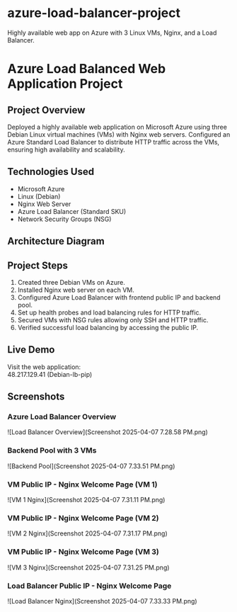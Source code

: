 # azure-load-balancer-project
Highly available web app on Azure with 3 Linux VMs, Nginx, and a Load Balancer.
# Azure Load Balanced Web Application Project

## Project Overview
Deployed a highly available web application on Microsoft Azure using three Debian Linux virtual machines (VMs) with Nginx web servers. Configured an Azure Standard Load Balancer to distribute HTTP traffic across the VMs, ensuring high availability and scalability.

## Technologies Used
- Microsoft Azure
- Linux (Debian)
- Nginx Web Server
- Azure Load Balancer (Standard SKU)
- Network Security Groups (NSG)

## Architecture Diagram



## Project Steps
1. Created three Debian VMs on Azure.
2. Installed Nginx web server on each VM.
3. Configured Azure Load Balancer with frontend public IP and backend pool.
4. Set up health probes and load balancing rules for HTTP traffic.
5. Secured VMs with NSG rules allowing only SSH and HTTP traffic.
6. Verified successful load balancing by accessing the public IP.

## Live Demo
Visit the web application:  
48.217.129.41 (Debian-lb-pip)

## Screenshots

### Azure Load Balancer Overview
![Load Balancer Overview](Screenshot 2025-04-07 7.28.58 PM.png)

### Backend Pool with 3 VMs
![Backend Pool](Screenshot 2025-04-07 7.33.51 PM.png)

### VM Public IP - Nginx Welcome Page (VM 1)
![VM 1 Nginx](Screenshot 2025-04-07 7.31.11 PM.png)

### VM Public IP - Nginx Welcome Page (VM 2)
![VM 2 Nginx](Screenshot 2025-04-07 7.31.17 PM.png)

### VM Public IP - Nginx Welcome Page (VM 3)
![VM 3 Nginx](Screenshot 2025-04-07 7.31.25 PM.png)

### Load Balancer Public IP - Nginx Welcome Page
![Load Balancer Nginx](Screenshot 2025-04-07 7.33.33 PM.png)

